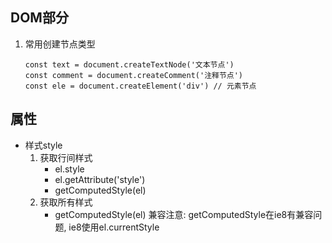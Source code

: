 ## DOM部分
1. 常用创建节点类型
   ```
   const text = document.createTextNode('文本节点')
   const comment = document.createComment('注释节点')
   const ele = document.createElement('div') // 元素节点
   ```

## 属性
 - 样式style
      1. 获取行间样式
         - el.style
         - el.getAttribute('style')
         - getComputedStyle(el)
      2. 获取所有样式
         - getComputedStyle(el)
      兼容注意: getComputedStyle在ie8有兼容问题, ie8使用el.currentStyle
